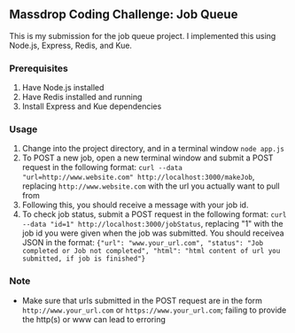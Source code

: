## Massdrop Coding Challenge: Job Queue

This is my submission for the job queue project. I implemented this using Node.js, Express, Redis, and Kue. 

### Prerequisites
1. Have Node.js installed
2. Have Redis installed and running
3. Install Express and Kue dependencies

### Usage
1. Change into the project directory, and in a terminal window `node app.js`
2. To POST a new job, open a new terminal window and submit a POST request in the following format: `curl --data "url=http://www.website.com" http://localhost:3000/makeJob`, replacing `http://www.website.com` with the url you actually want to pull from
3. Following this, you should receive a message with your job id.
4. To check job status, submit a POST request in the following format: `curl --data "id=1" http://localhost:3000/jobStatus`, replacing "1" with the job id you were given when the job was submitted. You should receivea JSON in the format: `{"url": "www.your_url.com", "status": "Job completed or Job not completed", "html": "html content of url you submitted, if job is finished"}`

### Note
* Make sure that urls submitted in the POST request are in the form `http://www.your_url.com` or `https://www.your_url.com`; failing to provide the http(s) or www can lead to erroring